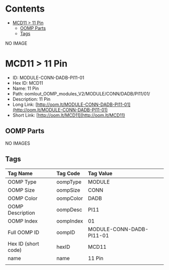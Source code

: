 



Contents
========

* [MCD11 > 11 Pin](#mcd11--11-pin)
	* [OOMP Parts](#oomp-parts)
	* [Tags](#tags)
  
NO IMAGE  
# MCD11 > 11 Pin

- ID: MODULE-CONN-DADB-PI11-01
- Hex ID: MCD11
- Name: 11 Pin
- Path: oomlout_OOMP_modules_V2/MODULE/CONN/DADB/PI11/01/
- Description: 11 Pin
- Long Link: [http://oom.lt/MODULE-CONN-DADB-PI11-01](http://oom.lt/MODULE-CONN-DADB-PI11-01)
- Short Link: [http://oom.lt/MCD11](http://oom.lt/MCD11)

## OOMP Parts
  
NO IMAGES  
## Tags
  

|Tag Name|Tag Code|Tag Value|
| :--- | :--- | :--- |
|OOMP Type|oompType|MODULE|
|OOMP Size|oompSize|CONN|
|OOMP Color|oompColor|DADB|
|OOMP Description|oompDesc|PI11|
|OOMP Index|oompIndex|01|
|Full OOMP ID|oompID|MODULE-CONN-DADB-PI11-01|
|Hex ID (short code)|hexID|MCD11|
|name|name|11 Pin|
||||

